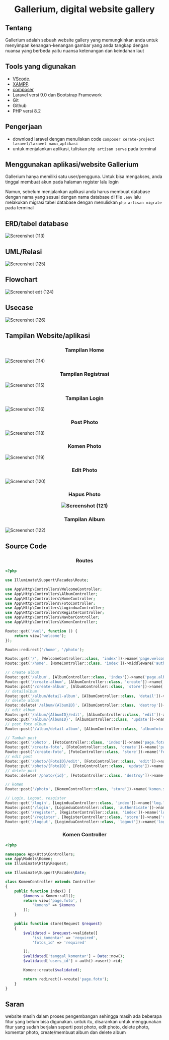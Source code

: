 <h1 align="center">Gallerium, digital website gallery</h1>

## Tentang
<p>Gallerium adalah sebuah website gallery yang memungkinkan anda untuk menyimpan kenangan-kenangan gambar yang anda tangkap dengan nuansa yang berbeda yaitu nuansa ketenangan dan keindahan laut</p>

## Tools yang digunakan

- [VScode](https://code.visualstudio.com/download).
- [XAMPP](https://www.apachefriends.org/download.html).
- [composer](https://getcomposer.org/download/)
- Laravel versi 9.0 dan Bootstrap Framework
- Git
- Github
- PHP versi 8.2
  
## Pengerjaan
- download laravel dengan menuliskan code `composer cerate-project laravel/laravel nama_aplikasi`
- untuk menjalankan aplikasi, tuliskan `php artisan serve` pada terminal

## Menggunakan aplikasi/website Gallerium
Gallerium hanya memiliki satu user/pengguna. Untuk bisa mengakses, anda tinggal membuat akun pada halaman register lalu login

Namun, sebelum menjalankan aplikasi anda harus membuat database dengan nama yang sesuai dengan nama database di file `.env` lalu melakukan migrasi tabel database dengan menuliskan `php artisan migrate` pada terminal

## ERD/tabel database
![Screenshot (113)](https://github.com/aaanddin/GalleryUkk/assets/140687214/46138429-6b84-412a-a357-055178dc5c2b)
## UML/Relasi
![Screenshot (125)](https://github.com/aaanddin/GalleryUkk/assets/140687214/504ec8e2-8f1a-4fa0-812d-1e3e3a42a187) 
## Flowchart
![Screenshot edt (124)](https://github.com/aaanddin/GalleryUkk/assets/140687214/2a7d8a8e-415d-4be5-a270-063ae2b4b068)
## Usecase
![Screenshot (126)](https://github.com/aaanddin/GalleryUkk/assets/140687214/6b7fe356-97fc-4564-9577-7f2a0e7fb5fc)





## Tampilan Website/aplikasi
<h3 align="center">Tampilan Home</h3>

![Screenshot (114)](https://github.com/aaanddin/GalleryUkk/assets/140687214/877fa60e-3080-47eb-81eb-fb8f05d14250) 
<h3 align="center">Tampilan Registrasi</h3>

![Screenshot (115)](https://github.com/aaanddin/GalleryUkk/assets/140687214/1dcf8e6f-703d-4dfa-ba80-ce5903a9dcdf) 
<h3 align="center">Tampilan Login</h3>

![Screenshot (116)](https://github.com/aaanddin/GalleryUkk/assets/140687214/8a919d98-849a-4d0e-b280-908594203471) 
<h3 align="center">Post Photo</h3>

![Screenshot (118)](https://github.com/aaanddin/GalleryUkk/assets/140687214/adf7b6c0-d417-4ce8-86f6-e2f190731a4f) 
<h3 align="center">Komen Photo</h3>

![Screenshot (119)](https://github.com/aaanddin/GalleryUkk/assets/140687214/ab8e3cb0-dd58-4fc9-b36a-1d0521ecd846) 
<h3 align="center">Edit Photo</h3>

![Screenshot (120)](https://github.com/aaanddin/GalleryUkk/assets/140687214/f42dfe45-8075-43cf-9311-26582c441a1a)
<h3 align="center">Hapus Photo</<3>

![Screenshot (121)](https://github.com/aaanddin/GalleryUkk/assets/140687214/543f627e-0783-4467-b6eb-bf234b127018)
<h3 align="center">Tampilan Album</h3>

![Screenshot (122)](https://github.com/aaanddin/GalleryUkk/assets/140687214/22a494d8-0fce-4828-b35f-44c3f0a6d788) 



## Source Code
<h3 align="center">Routes</h3>

```php
<?php

use Illuminate\Support\Facades\Route;

use App\Http\Controllers\WelcomeController;
use App\Http\Controllers\AlbumController;
use App\Http\Controllers\HomeController;
use App\Http\Controllers\FotoController;
use App\Http\Controllers\LoginduaController;
use App\Http\Controllers\RegisterController;
use App\Http\Controllers\NavbarController;
use App\Http\Controllers\KomenController;

Route::get('/wel', function () {
    return view('welcome');
});

Route::redirect('/home', '/photo');

Route::get('/', [WelcomeController::class, 'index'])->name('page.welcome')->middleware('guest');
Route::get('/home', [HomeController::class, 'index'])->middleware('auth');

// create album
Route::get('/album', [AlbumController::class, 'index'])->name('page.album')->middleware('auth');
Route::get('/create-album', [AlbumController::class, 'create'])->name('page.albumaction.create')->middleware('auth');
Route::post('/create-album', [AlbumController::class, 'store'])->name('album.store');
// detailalbum
Route::get('/album/detail-album', [AlbumController::class, 'detail'])->name('page.albumaction.detail')->middleware('auth');
// delete album
Route::delete('/album/{AlbumID}', [AlbumController::class, 'destroy'])->name('album.destroy');
// edit album
Route::get('/album/{AlbumID}/edit', [AlbumController::class, 'edit'])->name('album.edit');
Route::put('/album/{AlbumID}', [AlbumController::class, 'update'])->name('album.update');
// post foto album
Route::post('/album/detail-album', [AlbumController::class, 'albumfoto'])->name('album.albumfoto');

// Tambah post
Route::get('/photo', [FotoController::class, 'index'])->name('page.foto')->middleware('auth');
Route::get('/create-foto', [FotoController::class, 'create'])->name('page.fotoaction.create')->middleware('auth');
Route::post('/create-foto', [FotoController::class, 'store'])->name('foto.store');
// edit post
Route::get('/photo/{FotoID}/edit', [FotoController::class, 'edit'])->name('foto.edit')->middleware('auth');
Route::put('/photo/{FotoID}', [FotoController::class, 'update'])->name('foto.update')->middleware('auth');
// delete post
Route::delete('/photo/{id}', [FotoController::class, 'destroy'])->name('foto.destroy')->middleware('auth');

// komen
Route::post('/photo', [KomenController::class, 'store'])->name('komen.store')->middleware('auth');

// Login, Logout, resgister
Route::get('/login', [LoginduaController::class, 'index'])->name('log.login')->middleware('guest');
Route::post('/login', [LoginduaController::class, 'authenticate'])->name('login.authenticate');
Route::get('/register', [RegisterController::class, 'index'])->name('log.register')->middleware('guest');
Route::post('/register', [RegisterController::class, 'store'])->name('register.store');
Route::get('/logout', [LoginduaController::class, 'logout'])->name('login.logout');
```
<h3 align="center">Komen Controller</h3>

```php
<?php

namespace App\Http\Controllers;
use App\Models\Komen;
use Illuminate\Http\Request;

use Illuminate\Support\Facades\Date;

class KomenController extends Controller
{
    public function index() {
        $komens = Komen::all();
        return view('page.foto', [
            "komens" => $komens
        ]);
    }

    public function store(Request $request)
    {
        $validated = $request->validate([
            'isi_komentar' => 'required',
            'fotos_id' => 'required'

        ]);
        $validated['tanggal_komentar'] = Date::now();
        $validated['users_id'] = auth()->user()->id;

        Komen::create($validated);

        return redirect()->route('page.foto');
    }
}
```


## Saran
website masih dalam proses pengembangan sehingga masih ada beberapa fitur yang belum bisa digunakan. untuk itu, disarankan untuk menggunakan fitur yang sudah berjalan seperti post photo, edit photo, delete photo, komentar photo, create/membuat album dan delete album




